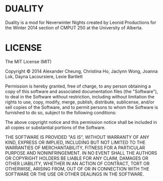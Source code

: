 DUALITY
=======

Duality is a mod for Neverwinter Nights created by Leonid Productions for the Winter 2014 section of CMPUT 250 at the University of Alberta.

LICENSE
=======

The MIT License (MIT)

Copyright © 2014 Alexander Cheung, Christina Ho, Jaclynn Wong, Joanna Lok, Dayna Lacoursiere, Lexie Bartlett

Permission is hereby granted, free of charge, to any person obtaining a copy
of this software and associated documentation files (the "Software"), to deal
in the Software without restriction, including without limitation the rights
to use, copy, modify, merge, publish, distribute, sublicense, and/or sell
copies of the Software, and to permit persons to whom the Software is
furnished to do so, subject to the following conditions:

The above copyright notice and this permission notice shall be included in all
copies or substantial portions of the Software.

THE SOFTWARE IS PROVIDED "AS IS", WITHOUT WARRANTY OF ANY KIND, EXPRESS OR
IMPLIED, INCLUDING BUT NOT LIMITED TO THE WARRANTIES OF MERCHANTABILITY,
FITNESS FOR A PARTICULAR PURPOSE AND NONINFRINGEMENT. IN NO EVENT SHALL THE
AUTHORS OR COPYRIGHT HOLDERS BE LIABLE FOR ANY CLAIM, DAMAGES OR OTHER
LIABILITY, WHETHER IN AN ACTION OF CONTRACT, TORT OR OTHERWISE, ARISING FROM,
OUT OF OR IN CONNECTION WITH THE SOFTWARE OR THE USE OR OTHER DEALINGS IN THE
SOFTWARE.
